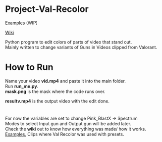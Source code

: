 # Project-Val-Recolor

[Examples](https://www.youtube.com/playlist?list=PLjpbm8yWbSjMlHu2BynX2lXg3tEzGbW8q)
(WIP)  

[Wiki](https://github.com/Satan-Claws/Project-Val-Recolor/wiki)

Python program to edit colors of parts of video that stand out.  
Mainly written to change variants of Guns in Videos clipped from Valorant.  
  
# How to Run  

Name your video **vid.mp4** and paste it into the main folder.   
Run **run_me.py**.  
**mask.png** is the mask where the code runs over.  

**resultv.mp4** is the output video with the edit done.  



# 
For now the variables are set to change Pink_BlastX -> Spectrum  
Modes to select Input gun and Output gun will be added later.  
Check the **wiki** out to know how everything was made/ how it works.  
[Examples](https://www.youtube.com/playlist?list=PLjpbm8yWbSjMlHu2BynX2lXg3tEzGbW8q), Clips where Val Recolor was used with presets.

